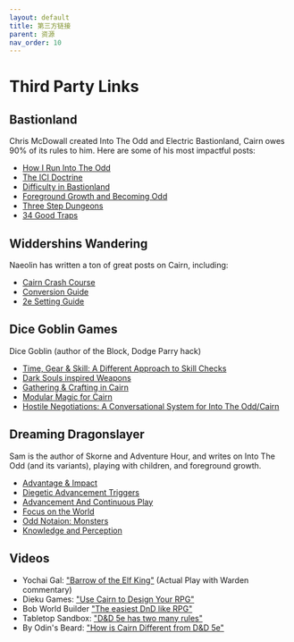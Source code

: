 ```yaml
---
layout: default
title: 第三方链接
parent: 资源
nav_order: 10
---
```


# Third Party Links

## Bastionland

Chris McDowall created Into The Odd and Electric Bastionland, Cairn owes 90% of its rules to him. Here are some of his most impactful posts:

- [How I Run Into The Odd](https://www.bastionland.com/2015/09/how-i-run-into-odd.html)
- [The ICI Doctrine](https://www.bastionland.com/2018/09/the-ici-doctrine-information-choice.html)
- [Difficulty in Bastionland](https://www.bastionland.com/2020/03/difficulty-in-bastionland.html)
- [Foreground Growth and Becoming Odd](https://www.bastionland.com/2016/05/foreground-growth-and-becoming-odd.html)
- [Three Step Dungeons](https://www.bastionland.com/2018/10/three-step-dungeons.html)
- [34 Good Traps](https://www.bastionland.com/2018/08/34-good-traps.html)

## Widdershins Wandering

Naeolin has written a ton of great posts on Cairn, including:

- [Cairn Crash Course](https://widdershinswanderings.bearblog.dev/cairn-crash-course/)
- [Conversion Guide](https://widdershinswanderings.bearblog.dev/the-art-of-conversion/)
- [2e Setting Guide](https://widdershinswanderings.bearblog.dev/cairn-2e-setting-generation-example/)

## Dice Goblin Games

Dice Goblin (author of the Block, Dodge Parry hack)

- [Time, Gear & Skill: A Different Approach to Skill Checks](https://dicegoblin.blog/time-gear-skill-a-different-approach-to-skill-checks/)
- [Dark Souls inspired Weapons](https://dicegoblin.blog/dark-souls-inspired-weapons-for-into-the-odd-cairn/)
- [Gathering & Crafting in Cairn](https://dicegoblin.blog/if-you-smell-what-the-party-is-cooking-gathering-crafting-in-cairn/)
- [Modular Magic for Cairn](https://dicegoblin.blog/modular-magic-for-cairn/)
- [Hostile Negotiations: A Conversational System for Into The Odd/Cairn](https://dicegoblin.blog/hostile-negotiations-a-conversational-system-for-into-the-odd-cairn/)

## Dreaming Dragonslayer

Sam is the author of Skorne and Adventure Hour, and writes on Into The Odd (and its variants), playing with children, and foreground growth.

- [Advantage & Impact](https://dreamingdragonslayer.wordpress.com/2020/03/28/advantage-and-impact/)
- [Diegetic Advancement Triggers](https://dreamingdragonslayer.wordpress.com/2020/06/13/diegetic-advancement-triggers/)
- [Advancement And Continuous Play](https://dreamingdragonslayer.wordpress.com/2020/06/12/advancement-and-continuous-play/)
- [Focus on the World](https://dreamingdragonslayer.wordpress.com/2021/08/25/focus-on-the-world-development/)
- [Odd Notaion: Monsters](https://dreamingdragonslayer.wordpress.com/2023/01/22/odd-notation-monsters/)
- [Knowledge and Perception](https://dreamingdragonslayer.wordpress.com/2021/09/18/knowledge-and-perception-with-examples/)

## Videos

- Yochai Gal: ["Barrow of the Elf King"](https://www.youtube.com/watch?v=e3N4pqHIEwQ) (Actual Play with Warden commentary)
- Dieku Games: ["Use Cairn to Design Your RPG"](https://www.youtube.com/watch?v=DrnucqJXuSo)
- Bob World Builder ["The easiest DnD like RPG"](https://www.youtube.com/watch?v=nJ8MnckBn9I)
- Tabletop Sandbox: ["D&D 5e has two many rules"](https://youtu.be/FGyB4Y4pFP4)
- By Odin's Beard: ["How is Cairn Different from D&D 5e"](https://www.youtube.com/watch?v=3vQTAa8rIzg)
